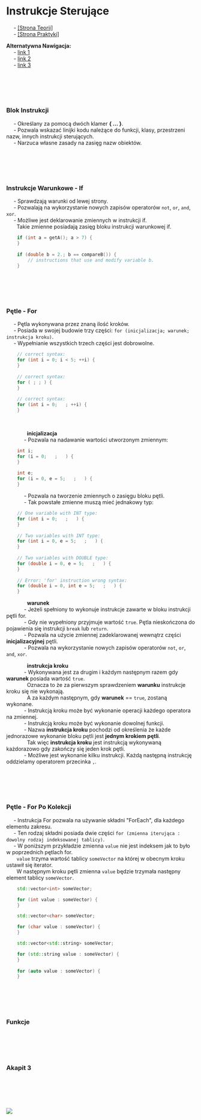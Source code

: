 # Instrukcje Sterujące
&nbsp;&nbsp;&nbsp;&nbsp; - [[Strona Teorii]](#podsumowanie-classic-builder) \
&nbsp;&nbsp;&nbsp;&nbsp; - [[Strona Praktyki]](#program-11--productfile--guitar) 

**Alternatywna Nawigacja:**  
&nbsp;&nbsp;&nbsp;&nbsp; - [link 1]() \
&nbsp;&nbsp;&nbsp;&nbsp; - [link 2]() \
&nbsp;&nbsp;&nbsp;&nbsp; - [link 3]()


<br/><br/>
-------------
### Blok Instrukcji
&nbsp;&nbsp;&nbsp;&nbsp; - Określany za pomocą dwóch klamer **{ ... }**. \
&nbsp;&nbsp;&nbsp;&nbsp; - Pozwala wskazać linijki kodu należące do funkcji, klasy, przestrzeni nazw, innych instrukcji sterujących. \
&nbsp;&nbsp;&nbsp;&nbsp; - Narzuca własne zasady na zasięg nazw obiektów.

<br/><br/>
-------------
### Instrukcje Warunkowe - If
&nbsp;&nbsp;&nbsp;&nbsp; - Sprawdzają warunki od lewej strony. \
&nbsp;&nbsp;&nbsp;&nbsp; - Pozwalają na wykorzystanie nowych zapisów operatorów `not`, `or`, `and`, `xor`. \
&nbsp;&nbsp;&nbsp;&nbsp; - Możliwe jest deklarowanie zmiennych w instrukcji if. \
&nbsp;&nbsp;&nbsp;&nbsp;&nbsp;&nbsp; Takie zmienne posiadają zasięg bloku instrukcji warunkowej if.
```cpp
    if (int a = getA(); a > 7) {
    }
    
    if (double b = 2.; b == compareB()) {
        // instructions that use and modify variable b.    
    }   
```

<br/><br/>
-------------
### Pętle - For
&nbsp;&nbsp;&nbsp;&nbsp; - Pętla wykonywana przez znaną ilość kroków. \
&nbsp;&nbsp;&nbsp;&nbsp; - Posiada w swojej budowie trzy części:   ```for (inicjalizacja; warunek; instrukcja kroku)```. \
&nbsp;&nbsp;&nbsp;&nbsp; - Wypełnianie wszystkich trzech części jest dobrowolne.
```cpp
    // correct syntax:
    for (int i = 0; i < 5; ++i) {
    }
    
    // correct syntax:
    for ( ; ; ) {
    }
    
    // correct syntax:
    for (int i = 0;   ; ++i) {
    }
```

<br/>

&nbsp;&nbsp;&nbsp;&nbsp;&nbsp;&nbsp;&nbsp;&nbsp;&nbsp;&nbsp;&nbsp;&nbsp;&nbsp; **inicjalizacja** \
&nbsp;&nbsp;&nbsp;&nbsp;&nbsp;&nbsp;&nbsp;&nbsp;&nbsp;&nbsp;&nbsp; - Pozwala na nadawanie wartości utworzonym zmiennym:
```cpp
    int i;
    for (i = 0;   ;   ) {
    }
    
    int e;
    for (i = 0, e = 5;   ;   ) {
    }
```
&nbsp;&nbsp;&nbsp;&nbsp;&nbsp;&nbsp;&nbsp;&nbsp;&nbsp;&nbsp;&nbsp; - Pozwala na tworzenie zmiennych o zasięgu bloku pętli. \
&nbsp;&nbsp;&nbsp;&nbsp;&nbsp;&nbsp;&nbsp;&nbsp;&nbsp;&nbsp;&nbsp; - Tak powstałe zmienne muszą mieć jednakowy typ:
```cpp
    // One variable with INT type:
    for (int i = 0;   ;   ) {
    }
    
    // Two variables with INT type:
    for (int i = 0, e = 5;   ;   ) {
    }
        
    // Two variables with DOUBLE type:
    for (double i = 0, e = 5;   ;   ) {
    }
   
    // Error: 'for' instruction wrong syntax:
    for (double i = 0, int e = 5;   ;   ) {
    }
```

&nbsp;&nbsp;&nbsp;&nbsp;&nbsp;&nbsp;&nbsp;&nbsp;&nbsp;&nbsp;&nbsp;&nbsp;&nbsp; **warunek** \
&nbsp;&nbsp;&nbsp;&nbsp;&nbsp;&nbsp;&nbsp;&nbsp;&nbsp;&nbsp;&nbsp; - Jeżeli spełniony to wykonuje instrukcje zawarte w bloku instrukcji pętli for. \
&nbsp;&nbsp;&nbsp;&nbsp;&nbsp;&nbsp;&nbsp;&nbsp;&nbsp;&nbsp;&nbsp; - Gdy nie wypełniony przyjmuje wartość `true`. Pętla nieskończona do pojawienia się instrukcji `break` lub `return`. \
&nbsp;&nbsp;&nbsp;&nbsp;&nbsp;&nbsp;&nbsp;&nbsp;&nbsp;&nbsp;&nbsp; - Pozwala na użycie zmiennej zadeklarowanej wewnątrz części **inicjalizacyjnej** pętli. \
&nbsp;&nbsp;&nbsp;&nbsp;&nbsp;&nbsp;&nbsp;&nbsp;&nbsp;&nbsp;&nbsp; - Pozwala na wykorzystanie nowych zapisów operatorów `not`, `or`, `and`, `xor`.

&nbsp;&nbsp;&nbsp;&nbsp;&nbsp;&nbsp;&nbsp;&nbsp;&nbsp;&nbsp;&nbsp;&nbsp;&nbsp; **instrukcja kroku** \
&nbsp;&nbsp;&nbsp;&nbsp;&nbsp;&nbsp;&nbsp;&nbsp;&nbsp;&nbsp;&nbsp; - Wykonywana jest za drugim i każdym następnym razem gdy **warunek** posiada wartość `true`. \
&nbsp;&nbsp;&nbsp;&nbsp;&nbsp;&nbsp;&nbsp;&nbsp;&nbsp;&nbsp;&nbsp;&nbsp;&nbsp; Oznacza to że za pierwszym sprawdzeniem **warunku** instrukcje kroku się nie wykonają. \
&nbsp;&nbsp;&nbsp;&nbsp;&nbsp;&nbsp;&nbsp;&nbsp;&nbsp;&nbsp;&nbsp;&nbsp;&nbsp; A za każdym następnym, gdy **warunek** == `true`, zostaną wykonane. \
&nbsp;&nbsp;&nbsp;&nbsp;&nbsp;&nbsp;&nbsp;&nbsp;&nbsp;&nbsp;&nbsp; - Instrukcją kroku może być wykonanie operacji każdego operatora na zmiennej. \
&nbsp;&nbsp;&nbsp;&nbsp;&nbsp;&nbsp;&nbsp;&nbsp;&nbsp;&nbsp;&nbsp; - Instrukcją kroku może być wykonanie dowolnej funkcji. \
&nbsp;&nbsp;&nbsp;&nbsp;&nbsp;&nbsp;&nbsp;&nbsp;&nbsp;&nbsp;&nbsp; - Nazwa **instrukcja kroku** pochodzi od określenia że każde jednorazowe wykonanie bloku pętli jest **jednym krokiem pętli**. \
&nbsp;&nbsp;&nbsp;&nbsp;&nbsp;&nbsp;&nbsp;&nbsp;&nbsp;&nbsp;&nbsp;&nbsp;&nbsp; Tak więc **instrukcja kroku** jest instrukcją wykonywaną każdorazowo gdy zakończy się jeden krok pętli. \
&nbsp;&nbsp;&nbsp;&nbsp;&nbsp;&nbsp;&nbsp;&nbsp;&nbsp;&nbsp;&nbsp; - Możliwe jest wykonanie kilku instrukcji. Każdą następną instrukcję oddzielamy operatorem przecinka `,`. 

<br/><br/>
-------------
### Pętle - For Po Kolekcji
&nbsp;&nbsp;&nbsp;&nbsp; - Instrukcja For pozwala na używanie składni "ForEach", dla każdego elementu zakresu. \
&nbsp;&nbsp;&nbsp;&nbsp; - Ten rodzaj składni posiada dwie części ```for (zmienna iterująca : dowolny rodzaj indeksowanej tablicy)```. \
&nbsp;&nbsp;&nbsp;&nbsp; - W poniższym przykładzie zmienna `value` nie jest indeksem jak to było w poprzednich pętlach for. \
&nbsp;&nbsp;&nbsp;&nbsp;&nbsp;&nbsp; `value` trzyma wartość tablicy `someVector` na której w obecnym kroku ustawił się iterator. \
&nbsp;&nbsp;&nbsp;&nbsp;&nbsp;&nbsp; W następnym kroku pętli zmienna `value` będzie trzymała następny element tablicy `someVector`.
```cpp
    std::vector<int> someVector;

    for (int value : someVector) {
    }   
```
```cpp
    std::vector<char> someVector;

    for (char value : someVector) {
    }   
```
```cpp
    std::vector<std::string> someVector;

    for (std::string value : someVector) {
    }   
    
    for (auto value : someVector) {
    }  
```


<br/><br/>
-------------
### Funkcje


<br/><br/>
-------------
### Akapit 3


<br/><br/>
-------------
![](https://github.com/Ptysiek/resources/blob/master/Ver2.PNG)
